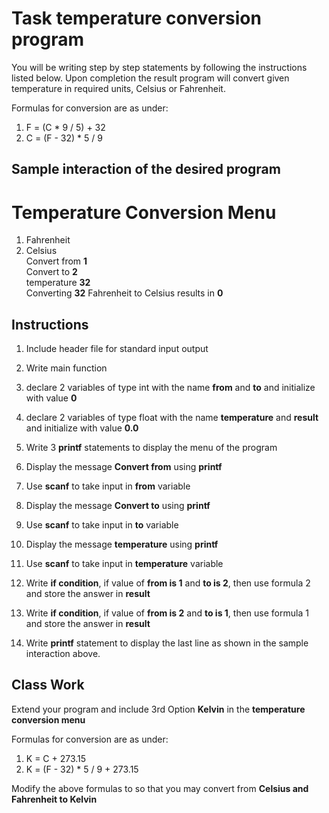 # Task temperature conversion program

You will be writing step by step statements by following the instructions listed below. Upon completion the result program will convert given temperature in required units, Celsius or Fahrenheit.

Formulas for conversion are as under:

1. F = (C * 9 / 5) + 32
2. C = (F - 32) * 5 / 9

## Sample interaction of the desired program


Temperature Conversion Menu
===========================
1. Fahrenheit  
2. Celsius  
Convert from **1**  
Convert to   **2**  
temperature  **32**  
Converting **32** Fahrenheit to Celsius results in **0**  


## Instructions

1. Include header file for standard input output
2. Write main function
3. declare 2 variables of type int with the name **from** and **to** and initialize with value **0**
4. declare 2 variables of type float with the name **temperature** and **result** and initialize with value **0.0**
5. Write 3 **printf** statements to display the menu of the program
6. Display the message **Convert from** using **printf**
7. Use **scanf** to take input in **from** variable
8. Display the message **Convert to** using **printf**
9. Use **scanf** to take input in **to** variable
10. Display the message **temperature** using **printf**
11. Use **scanf** to take input in **temperature** variable
12. Write **if condition**, if value of **from is 1** and **to is 2**, then use formula 2 and store the answer in **result**
13. Write **if condition**, if value of **from is 2** and **to is 1**, then use formula 1 and store the answer in **result**

14. Write **printf** statement to display the last line as shown in the sample interaction above.


## Class Work

Extend your program and include 3rd Option **Kelvin** in the **temperature conversion menu**

Formulas for conversion are as under:

1. K = C + 273.15
2. K = (F - 32) * 5 / 9 + 273.15

Modify the above formulas to so that you may convert from **Celsius and Fahrenheit to Kelvin**
